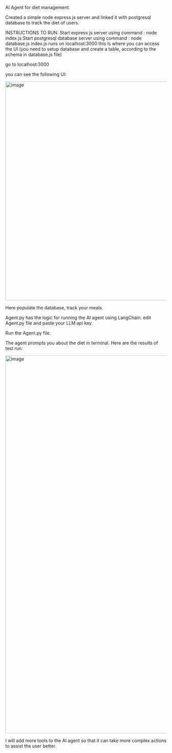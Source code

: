 AI Agent for diet management.

Created a simple node express js server and linked it with postgresql database to track the diet of users.

INSTRUCTIONS TO RUN:
Start express js server using command : node index.js 
Start postgresql database server using command : node database.js 
index.js runs on localhost:3000 this is where you can access the UI
(you need to setup database and create a table, according to the schema in database.js file)

go to localhost:3000

you can see the following UI:

<img width="684" alt="image" src="https://github.com/user-attachments/assets/fa77a7fc-dcc1-4400-bd28-814eb8cac965">


Here populate the database, track your meals.

Agent.py has the logic for running the AI agent using LangChain.
edit Agent.py file and paste your LLM api key.

Run the Agent.py file.

The agent prompts you about the diet in terminal.
Here are the results of test run:

<img width="1180" alt="image" src="https://github.com/user-attachments/assets/51a47a00-91d8-47b1-a676-1a27a0c859d2">


I will add more tools to the AI agent so that it can take more complex actions to assist the user better.

